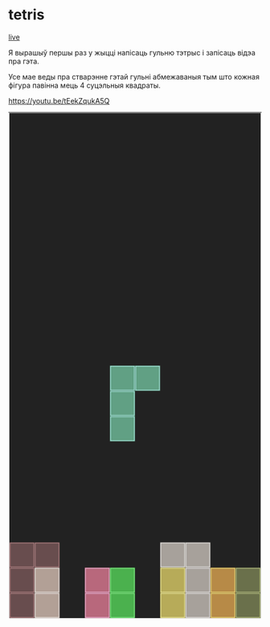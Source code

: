 # tetris

[live](https://alexey1994.github.io/tetris/tetris.html)

Я вырашыў першы раз у жыцці напісаць гульню тэтрыс і запісаць відэа пра гэта.

Усе мае веды пра стварэнне гэтай гульні абмежаваныя тым што кожная фігура павінна мець 4 суцэльныя квадраты.

https://youtu.be/tEekZqukA5Q

![screenshot](https://github.com/Alexey1994/tetris/blob/main/screenshot.png?raw=true)
